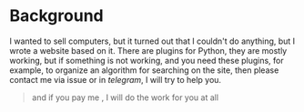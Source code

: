 # Background
I wanted to sell computers, but it turned out that I couldn't do anything, but I wrote a website based on it. There are plugins for Python, they are mostly working, but if something is not working, and you need these plugins, for example, to organize an algorithm for searching on the site, then please contact me via issue or in *telegram*, I will try to help you.
<blockquote> and if you pay me , I will do the work for you at all </blockquote>